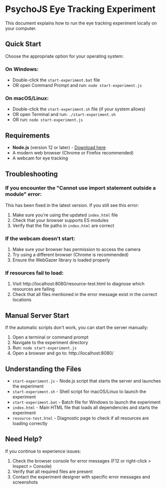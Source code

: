 # PsychoJS Eye Tracking Experiment

This document explains how to run the eye tracking experiment locally on your computer.

## Quick Start

Choose the appropriate option for your operating system:

### On Windows:
- Double-click the `start-experiment.bat` file
- OR open Command Prompt and run: `node start-experiment.js`

### On macOS/Linux:
- Double-click the `start-experiment.sh` file (if your system allows)
- OR open Terminal and run: `./start-experiment.sh`
- OR run: `node start-experiment.js`

## Requirements

- **Node.js** (version 12 or later) - [Download here](https://nodejs.org/)
- A modern web browser (Chrome or Firefox recommended)
- A webcam for eye tracking

## Troubleshooting

### If you encounter the "Cannot use import statement outside a module" error:
This has been fixed in the latest version. If you still see this error:
1. Make sure you're using the updated `index.html` file
2. Check that your browser supports ES modules
3. Verify that the file paths in `index.html` are correct

### If the webcam doesn't start:
1. Make sure your browser has permission to access the camera
2. Try using a different browser (Chrome is recommended)
3. Ensure the WebGazer library is loaded properly

### If resources fail to load:
1. Visit http://localhost:8080/resource-test.html to diagnose which resources are failing
2. Check that all files mentioned in the error message exist in the correct locations

## Manual Server Start

If the automatic scripts don't work, you can start the server manually:

1. Open a terminal or command prompt
2. Navigate to the experiment directory
3. Run: `node start-experiment.js`
4. Open a browser and go to: http://localhost:8080/

## Understanding the Files

- `start-experiment.js` - Node.js script that starts the server and launches the experiment
- `start-experiment.sh` - Shell script for macOS/Linux to launch the experiment
- `start-experiment.bat` - Batch file for Windows to launch the experiment
- `index.html` - Main HTML file that loads all dependencies and starts the experiment
- `resource-test.html` - Diagnostic page to check if all resources are loading correctly

## Need Help?

If you continue to experience issues:
1. Check the browser console for error messages (F12 or right-click > Inspect > Console)
2. Verify that all required files are present
3. Contact the experiment designer with specific error messages and screenshots 